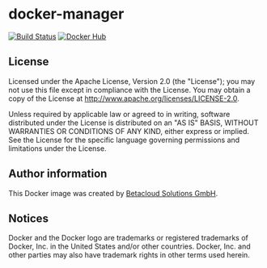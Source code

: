 # docker-manager

[![Build Status](https://travis-ci.org/osism/docker-manager.svg?branch=master)](https://travis-ci.org/osism/docker-manager)
[![Docker Hub](https://img.shields.io/badge/Docker%20Hub-osism%2Fmanager-blue.svg)](https://hub.docker.com/r/osism/manager/)

License
-------

Licensed under the Apache License, Version 2.0 (the "License");
you may not use this file except in compliance with the License.
You may obtain a copy of the License at http://www.apache.org/licenses/LICENSE-2.0.

Unless required by applicable law or agreed to in writing, software
distributed under the License is distributed on an "AS IS" BASIS,
WITHOUT WARRANTIES OR CONDITIONS OF ANY KIND, either express or implied.
See the License for the specific language governing permissions and
limitations under the License.

Author information
------------------

This Docker image was created by [Betacloud Solutions GmbH](https://www.betacloud-solutions.de).

Notices
-------

Docker and the Docker logo are trademarks or registered trademarks of Docker, Inc. in the
United States and/or other countries. Docker, Inc. and other parties may also have trademark
rights in other terms used herein.
